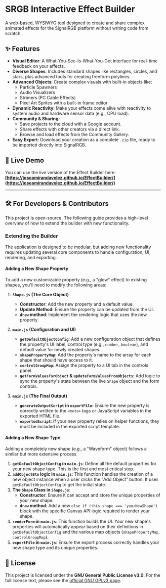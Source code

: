 # SRGB Interactive Effect Builder

A web-based, WYSIWYG tool designed to create and share complex animated effects for the SignalRGB platform without writing code from scratch.

## ✨ Features

* **Visual Editor**: A What-You-See-Is-What-You-Get interface for real-time feedback on your effects.
* **Diverse Shapes**: Includes standard shapes like rectangles, circles, and stars, plus advanced tools for creating freeform polylines.
* **Advanced Objects**: Create complex visuals with built-in objects like:
    * Particle Spawners
    * Audio Visualizers
    * Strimers (PC Cable Effects)
    * Pixel Art Sprites with a built-in frame editor
* **Dynamic Reactivity**: Make your effects come alive with reactivity to system audio and hardware sensor data (e.g., CPU load).
* **Community & Sharing**:
    * Save projects to the cloud with a Google account.
    * Share effects with other creators via a direct link.
    * Browse and load effects from the Community Gallery.
* **Easy Export**: Download your creation as a complete `.zip` file, ready to be imported directly into SignalRGB.

## 🚀 Live Demo

You can use the live version of the Effect Builder here: **[https://joseamirandavelez.github.io/EffectBuilder/](https://joseamirandavelez.github.io/EffectBuilder/)**

---

## 🛠️ For Developers & Contributors

This project is open-source. The following guide provides a high-level overview of how to extend the builder with new functionality.

### Extending the Builder

The application is designed to be modular, but adding new functionality requires updating several core components to handle configuration, UI, rendering, and exporting.

#### Adding a New Shape Property

To add a new customizable property (e.g., a "glow" effect) to existing shapes, you'll need to modify the following areas:

1.  **`Shape.js` (The Core Object)**
    * **Constructor**: Add the new property and a default value.
    * **Update Method**: Ensure the property can be updated from the UI.
    * **`draw` method**: Implement the rendering logic that uses the new property.

2.  **`main.js` (Configuration and UI)**
    * **`getDefaultObjectConfig`**: Add a new configuration object that defines the property's UI label, control type (e.g., `number`, `boolean`), and default value for newly created shapes.
    * **`shapePropertyMap`**: Add the property's name to the array for each shape that should have access to it.
    * **`controlGroupMap`**: Assign the property to a UI tab in the controls panel.
    * **`getFormValuesForObject` & `updateFormValuesFromObjects`**: Add logic to sync the property's state between the live `Shape` object and the form controls.

3.  **`main.js` (The Final Output)**
    * **`generateOutputScript` in `exportFile`**: Ensure the new property is correctly written to the `<meta>` tags or JavaScript variables in the exported HTML file.
    * **`exportedScript`**: If your new property relies on helper functions, they must be included in the exported script template.

#### Adding a New Shape Type

Adding a completely new shape (e.g., a "Waveform" object) follows a similar but more extensive process:

1.  **`getDefaultObjectConfig` in `main.js`**: Define all the default properties for your new shape type. This is the first and most critical step.
2.  **`addObjectBtn` logic in `main.js`**: This function handles the creation of a new object instance when a user clicks the "Add Object" button. It uses `getDefaultObjectConfig` to get the initial state.
3.  **The `Shape` Class in `Shape.js`**:
    * **Constructor**: Ensure it can accept and store the unique properties of your new shape.
    * **`draw` method**: Add a new `else if (this.shape === 'yourNewShape')` block with the specific Canvas API logic required to render your shape.
4.  **`renderForm` in `main.js`**: This function builds the UI. Your new shape's properties will automatically appear based on their definitions in `getDefaultObjectConfig` and the various map objects (`shapePropertyMap`, `controlGroupMap`).
5.  **`exportFile` in `main.js`**: Ensure the export process correctly handles your new shape type and its unique properties.

## 📄 License

This project is licensed under the **GNU General Public License v3.0**. For the full license text, please see the [official GNU GPLv3 page](https://www.gnu.org/licenses/gpl-3.0.html).
